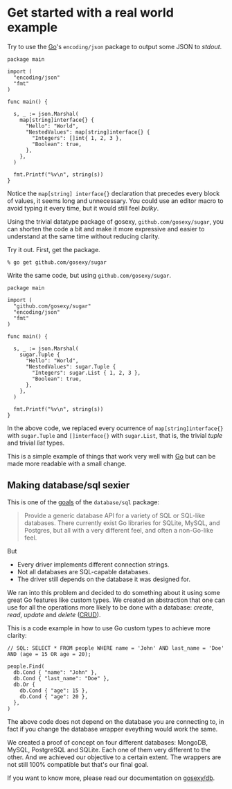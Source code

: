 # Get started with a real world example

Try to use the [Go](http://golang.org)'s ``encoding/json`` package to output some JSON to *stdout*.

    package main

    import (
      "encoding/json"
      "fmt"
    )

    func main() {

      s, _ := json.Marshal(
        map[string]interface{} {
          "Hello": "World",
          "NestedValues": map[string]interface{} {
            "Integers": []int{ 1, 2, 3 },
            "Boolean": true,
          },
        },
      )

      fmt.Printf("%v\n", string(s))
    }

Notice the ``map[string] interface{}`` declaration that precedes every block of values, it seems long and unnecessary. You could use an
editor macro to avoid typing it every time, but it would still feel *bulky*.

Using the trivial datatype package of gosexy, ``github.com/gosexy/sugar``, you can shorten the code a bit and make it more expressive and
easier to understand at the same time without reducing clarity.

Try it out. First, get the package.

    % go get github.com/gosexy/sugar

Write the same code, but using ``github.com/gosexy/sugar``.

    package main

    import (
      "github.com/gosexy/sugar"
      "encoding/json"
      "fmt"
    )

    func main() {

      s, _ := json.Marshal(
        sugar.Tuple {
          "Hello": "World",
          "NestedValues": sugar.Tuple {
            "Integers": sugar.List { 1, 2, 3 },
            "Boolean": true,
          },
        },
      )

      fmt.Printf("%v\n", string(s))
    }

In the above code, we replaced every ocurrence of ``map[string]interface{}`` with ``sugar.Tuple`` and ``[]interface{}``
with ``sugar.List``, that is, the trivial *tuple* and trivial *list* types.

This is a simple example of things that work very well with [Go](http://golang.org) but can be made more readable with
a small change.

## Making database/sql sexier

This is one of the [goals](http://golang.org/src/pkg/database/sql/doc.txt) of the ``database/sql`` package:

> Provide a generic database API for a variety of SQL or SQL-like
> databases.  There currently exist Go libraries for SQLite, MySQL,
> and Postgres, but all with a very different feel, and often
> a non-Go-like feel.

But

* Every driver implements different connection strings.
* Not all databases are SQL-capable databases.
* The driver still depends on the database it was designed for.

We ran into this problem and decided to do something about it using some great Go features like custom types. We created
an abstraction that one can use for all the operations more likely to be done with a database: *create*, *read*, *update* and *delete*
([CRUD](http://en.wikipedia.org/wiki/Create,_read,_update_and_delete)).

This is a code example in how to use Go custom types to achieve more clarity:

    // SQL: SELECT * FROM people WHERE name = 'John' AND last_name = 'Doe' AND (age = 15 OR age = 20);

    people.Find(
      db.Cond { "name": "John" },
      db.Cond { "last_name": "Doe" },
      db.Or {
        db.Cond { "age": 15 },
        db.Cond { "age": 20 },
      },
    )

The above code does not depend on the database you are connecting to, in fact if you change the database wrapper eveything would work
the same.

We created a proof of concept on four different databases: MongoDB, MySQL, PostgreSQL and SQLite. Each one of them very different to
the other. And we achieved our objective to a certain extent. The wrappers are not still 100% compatible but that's our final goal.

If you want to know more, please read our documentation on [gosexy/db](/db).
